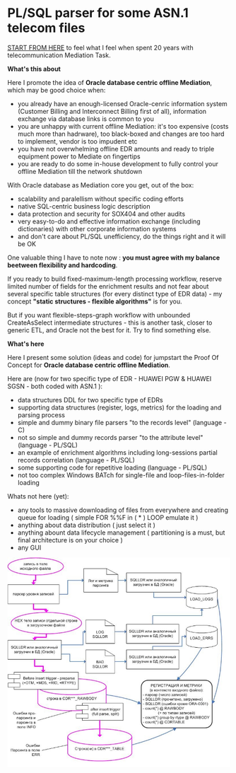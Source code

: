 # PL/SQL parser for some ASN.1 telecom files

[START FROM HERE](https://github.com/aperveyev/load_ASN1_to_ORA/blob/main/early_concept.md) to feel what I feel when spent 20 years with telecommunication Mediation Task.

**What's this about**

Here I promote the idea of **Oracle database centric offline Mediation**, which may be good choice when:
- you already have an enough-licensed Oracle-cenric information system (Customer Billing and Interconnect Billing first of all), information exchange via database links is common to you
- you are unhappy with current offline Mediation: it's too expensive (costs much more than hadrware), too black-boxed and changes are too hard to implement, vendor is too impudent etc
- you have not overwhelming offline EDR amounts and ready to triple equipment power to Mediate on fingertips
- you are ready to do some in-house development to fully control your offline Mediation till the network shutdown

With Oracle database as Mediation core you get, out of the box:
- scalability and paralellism without specific coding efforts
- native SQL-centric business logic description
- data protection and security for SOX404 and other audits
- very easy-to-do and effective information exchange (including dictionaries) with other corporate information systems
- and don't care about PL/SQL unefficiency, do the things right and it will be OK

One valuable thing I have to note now : **you must agree with my balance beetween flexibility and hardcoding**.

If you ready to build fixed-maximum-length processing workflow, reserve limited number of fields for the enrichment results 
and not fear about several specific table structures (for every distinct type of EDR data) - my concept **"static structures - flexible algorithms"** is for you.

But if you want flexible-steps-graph workflow with unbounded CreateAsSelect intermediate structures - this is another task, closer to generic ETL, and Oracle not the best for it. Try to find something else.

**What's here**

Here I present some solution (ideas and code) for jumpstart the Proof Of Concept for **Oracle database centric offline Mediation**.

Here are (now for two specific type of EDR - HUAWEI PGW & HUAWEI SGSN - both coded with ASN.1 ):
- data structures DDL for two specific type of EDRs
- supporting data structures (register, logs, metrics) for the loading and parsing process
- simple and dummy binary file parsers "to the records level" (language - C)
- not so simple and dummy records parser "to the attribute level" (language - PL/SQL)
- an example of enrichment algorithms including long-sessions partial records correlation (language - PL/SQL)
- some supporting code for repetitive loading (language - PL/SQL)
- not too complex Windows BATch for single-file and loop-files-in-folder loading

Whats not here (yet):
- any tools to massive downloading of files from everywhere and creating queue for loading ( simple FOR %%F in ( * ) LOOP emulate it )
- anything about data distribution ( just select it )
- anything abount data lifecycle management ( partitioning is a must, but final architecture is on your choice )
- any GUI

![OMG those russians](https://github.com/aperveyev/load_ASN1_to_ORA/blob/main/LOADING.jpg)
